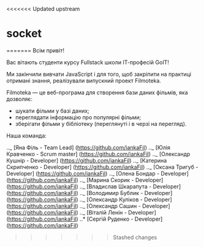 <<<<<<< Updated upstream

# socket

=======
Всім привіт!

Вас вітають студенти курсу Fullstack школи ІТ-професій GoIT!

Ми закінчили вивчати JavaScript і для того, щоб закріпити на практиці отримані
знання, реалізували випускний проект Filmoteka.

Filmoteka — це веб-програма для створення бази даних фільмів, яка дозволяє:

- шукати фільми у базі даних;
- переглядати інформацію про популярні фільми;
- зберігати фільми у бібліотеку (переглянуті і в черзі на перегляд).

Наша команда:

.._ [Яна Філь - Team Lead] (https://github.com/iankaFil)
.._ [Юлія Кравченко - Scrum master] (https://github.com/iankaFil)
.._ [Олександр Кушнір - Developer] (https://github.com/iankaFil)
.._ [Катерина Скрипченко - Developer] (https://github.com/iankaFil)
.._ [Оксана Тригуб - Developer] (https://github.com/iankaFil)
.._ [Олена Бондар - Developer] (https://github.com/iankaFil)
.._ [Марина Скорик - Developer] (https://github.com/iankaFil)
.._ [Владислав Шкарапута - Developer] (https://github.com/iankaFil)
.._ [Володимир Бублик - Developer] (https://github.com/iankaFil)
.._ [Олександр Куліков - Developer] (https://github.com/iankaFil)
.._ [Олександр Сашин - Developer] (https://github.com/iankaFil)
.._ [Віталій Ленін - Developer] (https://github.com/iankaFil)
..\* [Сергій Руденко - Developer] (https://github.com/iankaFil)

> > > > > > > Stashed changes
